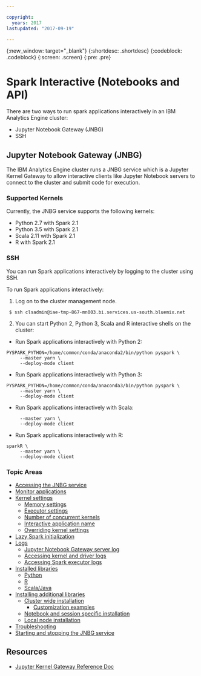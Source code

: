 ```yaml
---

copyright:
  years: 2017
lastupdated: "2017-09-19"

---
```


<!-- Attribute definitions -->
{:new_window: target="_blank"}
{:shortdesc: .shortdesc}
{:codeblock: .codeblock}
{:screen: .screen}
{:pre: .pre}

# Spark Interactive (Notebooks and API)

There are two ways to run spark applications interactively in an IBM Analytics Engine cluster:
* Jupyter Notebook Gateway (JNBG)
* SSH

## Jupyter Notebook Gateway (JNBG)

The IBM Analytics Engine cluster runs a JNBG service which is a Jupyter Kernel Gateway to allow interactive clients like Jupyter Notebook servers to connect to the cluster and submit code for execution.

### Supported Kernels

Currently, the JNBG service supports the following kernels:

* Python 2.7 with Spark 2.1
* Python 3.5 with Spark 2.1
* Scala 2.11 with Spark 2.1
* R with Spark 2.1

### SSH

You can run Spark applications interactively by logging to the cluster using SSH.

To run Spark applications interactively:

1. Log on to the cluster management node.
```
 $ ssh clsadmin@iae-tmp-867-mn003.bi.services.us-south.bluemix.net
```
2. You can start Python 2, Python 3, Scala and R interactive shells on the cluster:

  * Run Spark applications interactively with Python 2:
```
PYSPARK_PYTHON=/home/common/conda/anaconda2/bin/python pyspark \
     --master yarn \
     --deploy-mode client
 ```
 * Run Spark applications interactively with Python 3:
```
PYSPARK_PYTHON=/home/common/conda/anaconda3/bin/python pyspark \
     --master yarn \
     --deploy-mode client
 ```
 * Run Spark applications interactively with Scala:
``` spark-shell \
     --master yarn \
     --deploy-mode client
```
  * Run Spark applications interactively with R:
```
sparkR \
     --master yarn \
     --deploy-mode client
```

### Topic Areas
* [Accessing the JNBG service](./access-JNBG-service.html)
* [Monitor applications](./Monitor-Applications.html)
* [Kernel settings](./Kernel-Settings.html)
  * [Memory settings](./Kernel-Settings.html#memory-settings-for-kernels)
  * [Executor settings](./Kernel-Settings.html#executor-settings-for-kernel-applications)
  * [Number of concurrent kernels](./Kernel-Settings.html#number-of-concurrent-kernels)
  * [Interactive application name](./Kernel-Settings.html#interactive-application-name)
  * [Overriding kernel settings](./Kernel-Settings.html#overriding-kernel-settings---kernel_spark_args)
* [Lazy Spark initialization](./lazy-spark-initialization.html)
* [Logs](./Logs-JNBG.html)
  * [Jupyter Notebook Gateway server log](./Logs-JNBG.html#accessing-jupyter-kernel-gateway-log)
  * [Accessing kernel and driver logs](./Logs-JNBG.html#accessing-kerneldriver-logs)
  * [Accessing Spark executor logs](./Logs-JNBG.html#accessing-spark-executor-logs)
* [Installed libraries](./Installed-Libraries.html)
  * [Python](./Installed-Libraries.html#python)
  * [R](./Installed-Libraries.html#r)
  * [Scala/Java](./Installed-Libraries.html#scalajava)
* [Installing additional libraries](./installing-additional-libraries.html)
  * [Cluster wide installation](./installing-additional-libraries.html#cluster-wide-installation)
    * [Customization examples](./Customization-script-on-Bluemix-Object-Store.html)
  * [Notebook and session specific installation](./installing-additional-libraries.html#notebook--interactive-session-specific-installation)
  * [Local node installation](./installing-additional-libraries.html#node-local-installation)
* [Troubleshooting](./Troubleshooting-JKG.html)
* [Starting and stopping the JNBG service](./Stop,-Start,-Restart-JNBG-Service.html)


## Resources
* [Jupyter Kernel Gateway Reference Doc](https://jupyter-kernel-gateway.readthedocs.io/en/latest)
